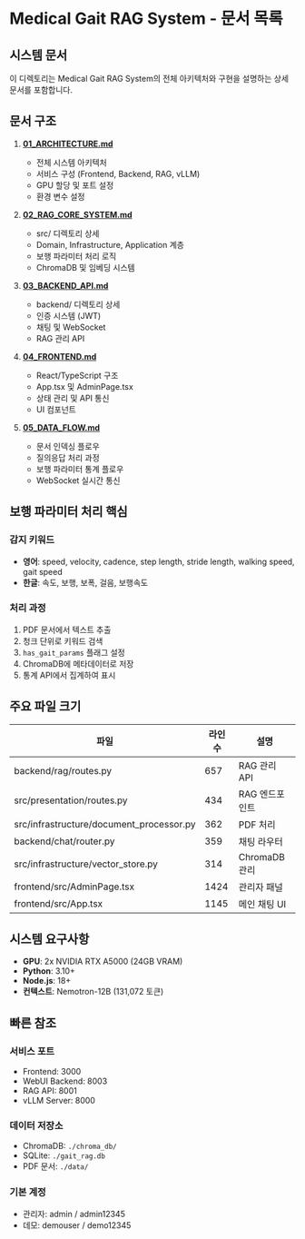 # Medical Gait RAG System - 문서 목록

## 시스템 문서

이 디렉토리는 Medical Gait RAG System의 전체 아키텍처와 구현을 설명하는 상세 문서를 포함합니다.

## 문서 구조

1. **[01_ARCHITECTURE.md](01_ARCHITECTURE.md)**
   - 전체 시스템 아키텍처
   - 서비스 구성 (Frontend, Backend, RAG, vLLM)
   - GPU 할당 및 포트 설정
   - 환경 변수 설정

2. **[02_RAG_CORE_SYSTEM.md](02_RAG_CORE_SYSTEM.md)**
   - src/ 디렉토리 상세
   - Domain, Infrastructure, Application 계층
   - 보행 파라미터 처리 로직
   - ChromaDB 및 임베딩 시스템

3. **[03_BACKEND_API.md](03_BACKEND_API.md)**
   - backend/ 디렉토리 상세
   - 인증 시스템 (JWT)
   - 채팅 및 WebSocket
   - RAG 관리 API

4. **[04_FRONTEND.md](04_FRONTEND.md)**
   - React/TypeScript 구조
   - App.tsx 및 AdminPage.tsx
   - 상태 관리 및 API 통신
   - UI 컴포넌트

5. **[05_DATA_FLOW.md](05_DATA_FLOW.md)**
   - 문서 인덱싱 플로우
   - 질의응답 처리 과정
   - 보행 파라미터 통계 플로우
   - WebSocket 실시간 통신

## 보행 파라미터 처리 핵심

### 감지 키워드
- **영어**: speed, velocity, cadence, step length, stride length, walking speed, gait speed
- **한글**: 속도, 보행, 보폭, 걸음, 보행속도

### 처리 과정
1. PDF 문서에서 텍스트 추출
2. 청크 단위로 키워드 검색
3. `has_gait_params` 플래그 설정
4. ChromaDB에 메타데이터로 저장
5. 통계 API에서 집계하여 표시

## 주요 파일 크기

| 파일 | 라인 수 | 설명 |
|------|---------|------|
| backend/rag/routes.py | 657 | RAG 관리 API |
| src/presentation/routes.py | 434 | RAG 엔드포인트 |
| src/infrastructure/document_processor.py | 362 | PDF 처리 |
| backend/chat/router.py | 359 | 채팅 라우터 |
| src/infrastructure/vector_store.py | 314 | ChromaDB 관리 |
| frontend/src/AdminPage.tsx | 1424 | 관리자 패널 |
| frontend/src/App.tsx | 1145 | 메인 채팅 UI |

## 시스템 요구사항

- **GPU**: 2x NVIDIA RTX A5000 (24GB VRAM)
- **Python**: 3.10+
- **Node.js**: 18+
- **컨텍스트**: Nemotron-12B (131,072 토큰)

## 빠른 참조

### 서비스 포트
- Frontend: 3000
- WebUI Backend: 8003
- RAG API: 8001
- vLLM Server: 8000

### 데이터 저장소
- ChromaDB: `./chroma_db/`
- SQLite: `./gait_rag.db`
- PDF 문서: `./data/`

### 기본 계정
- 관리자: admin / admin12345
- 데모: demouser / demo12345